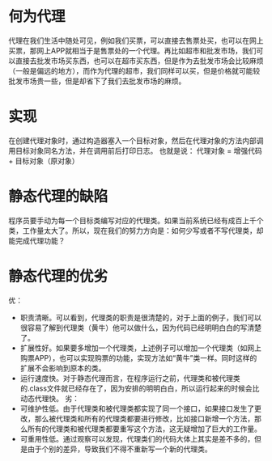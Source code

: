 # 何为代理
代理在我们生活中随处可见，例如我们买票，可以直接去售票处买，也可以在网上买票，那网上APP就相当于是售票处的一个代理。再比如超市和批发市场，我们可以直接去批发市场买东西，也可以在超市买东西，但是作为去批发市场会比较麻烦（一般是偏远的地方），而作为代理的超市，我们同样可以买，但是价格就可能较批发市场贵一些，但是却省下了我们去批发市场的麻烦。

# 实现
在创建代理对象时，通过构造器塞入一个目标对象，然后在代理对象的方法内部调用目标对象同名方法，并在调用前后打印日志。
也就是说：
代理对象 = 增强代码 + 目标对象（原对象）

# 静态代理的缺陷
程序员要手动为每一个目标类编写对应的代理类。如果当前系统已经有成百上千个类，工作量太大了。所以，现在我们的努力方向是：如何少写或者不写代理类，却能完成代理功能？

# 静态代理的优劣
优：
+ 职责清晰。可以看到，代理类的职责是很清楚的，对于上面的例子，我们可以很容易了解到代理类（黄牛）他可以做什么，因为代码已经明明白白的写清楚了。
+ 扩展性好。如果要多增加一个代理类，上述例子可以增加一个代理类（如网上购票APP），也可以实现购票的功能，实现方法如“黄牛”类一样。同时这样的扩展不会影响到原本的类。
+ 运行速度快。对于静态代理而言，在程序运行之前，代理类和被代理类的.class文件就已经存在了，因为安排的明明白白，所以运行起来的时候会比动态代理快。
劣：
+ 可维护性低。由于代理类和被代理类都实现了同一个接口，如果接口发生了更改，那么被代理类和所有的代理类都要进行修改，比如接口新增一个方法，那么所有的代理类和被代理类都要重写这个方法，这无疑增加了巨大的工作量。
+ 可重用性低。通过观察可以发现，代理类们的代码大体上其实是差不多的，但是由于个别的差异，导致我们不得不重新写一个新的代理类。
